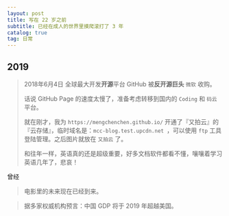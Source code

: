 ```yaml
---
layout: post
title: 写在 22 岁之前
subtitle: 已经在成人的世界里摸爬滚打了 3 年
catalog: true
tag: 日常
---
```


## 2019

> 2018年6月4日  全球最大开发**开源**平台 GitHub 被**反开源巨头** `微软` 收购。
>
> 话说 GitHub Page 的速度太慢了，准备考虑转移到国内的 `Coding` 和 `码云` 平台。
>
> 就在刚才，我为 `https://mengchenchen.github.io/` 开通了『又拍云』的『云存储』，临时域名是：`mcc-blog.test.upcdn.net `，可以使用 `ftp` 工具登陆管理。之后图片就放在 `又拍云` 了。
>
> 和往年一样，英语真的还是超级重要，好多文档软件都看不懂，嚷嚷着学习英语几年了，悲哀！

曾经

> 电影里的未来现在已经到来。

> 据多家权威机构预言：中国 GDP 将于 2019 年超越美国。

